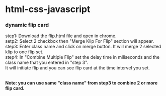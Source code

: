 # html-css-javascript
<h3>dynamic flip card</h3>
<p>
step1:  Download the flip.html file and open in chrome.<br>
setp2:  Select 2 checkbox then "Merge Klip For Flip" section will appear.<br>
step3:  Enter class name and click on merge button. It will merge 2 selected klip to one flip set.<br>
step4:  In "Combine Multiple Flip" set the delay time in miliseconds and the class name that you entered in "step 3". <br>
        It will initiate flip and you can see flip card at the time intervel you set.<br>
</p>
<br>
<b>Note: you can use same "class name" from step3 to combine 2 or more flip card.</b>
